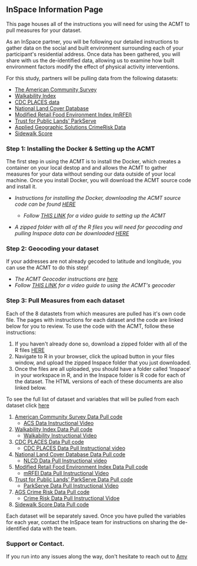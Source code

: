 ## InSpace Information Page

This page houses all of the instructions you will need for using the ACMT to pull measures for your dataset. 

As an InSpace partner, you will be following our detailed instructions to gather data on the social and built environment surrounding each of your participant's residential address. Once data has been gathered, you will share with us the de-identified data, allowing us to examine how built environment factors modify the effect of physical activity interventions. 

For this study, partners will be pulling data from the following datasets: 
   -  [The American Community Survey](https://www.census.gov/programs-surveys/acs/about.html)
   -  [Walkability Index](https://www.epa.gov/smartgrowth/smart-location-mapping#walkability)
   -  [CDC PLACES data](https://www.cdc.gov/places/index.html)
   -  [National Land Cover Database](https://www.usgs.gov/centers/eros/science/national-land-cover-database)
   -  [Modified Retail Food Environment Index (mRFEI)](https://www.cdc.gov/obesity/downloads/census-tract-level-state-maps-mrfei_TAG508.pdf)
   -  [Trust for Public Lands' ParkServe](https://www.tpl.org/parkserve)
   -  [Applied Geographic Solutions CrimeRisk Data](https://appliedgeographic.com/crimerisk/)
   -  [Sidewalk Score](https://journals.sagepub.com/doi/10.1177/0033354920968799)


### Step 1: Installing the Docker & Setting up the ACMT

The first step in using the ACMT is to install the Docker, which creates a container on your local destop and and allows the ACMT to gather measures for your data without sending our data outside of your local machine. Once you install Docker, you will download the ACMT source code and install it. 

   * *Instructions for installing the Docker, downloading the ACMT source code can be found [HERE](https://aybloom.github.io/inspace/ACMT-setup-Inspace.html)*
      * *Follow [THIS LINK](https://youtu.be/hHCyvDOB3TY) for a video guide to setting up the ACMT*

   * *A zipped folder with all of the R files you will need for geocoding and pulling Inspace data can be downloaded [HERE](https://minhaskamal.github.io/DownGit/#/home?url=https://github.com/aybloom/inspace/tree/main/docs/Inspace)*

### Step 2: Geocoding your dataset

If your addresses are not already gecoded to latitude and longitude, you can use the ACMT to do this step! 
   * *The ACMT Geocoder instructions are [here](https://aybloom.github.io/inspace/ACMT-geocoder.html)*
   *  *Follow [THIS LINK](https://youtu.be/VOisNBEsB8g) for a video guide to using the ACMT's geocoder*

### Step 3: Pull Measures from each dataset

Each of the 8 datastets from which measures are pulled has it's own code file. The pages with instructions for each dataset and the code are linked below for you to review. To use the code with the ACMT, follow these instructions: 

   1. If you haven't already done so, download a zipped folder with all of the R files [HERE](https://minhaskamal.github.io/DownGit/#/home?url=https://github.com/aybloom/inspace/tree/main/docs/Inspace)
   2. Navigate to R in your browser, click the upload button in your files window, and upload the zipped Inspace folder that you just downloaded.
   3. Once the files are all uploaded, you should have a folder called ‘Inspace’ in your workspace in R, and in the Inspace folder is R code for each of the dataset. The HTML versions of each of these documents are also linked below.

To see the full list of dataset and variables that will be pulled from each dataset click [here](https://aybloom.github.io/inspace/InSPACE-Measures-list.html)

1. [American Community Survey Data Pull code](https://aybloom.github.io/inspace/ACS-Data-Pull.html)
   * [ACS Data Instructional Video](https://youtu.be/VBwaBNqpgj4)
2. [Walkability Index Data Pull code](https://aybloom.github.io/inspace/epa-walkability-data-pull.html)
   * [Walkability Instructional Video](https://youtu.be/n6jk7XErmUs_)
3. [CDC PLACES Data Pull code](https://aybloom.github.io/inspace/PLACES-data-pull.html)
   * [CDC PLACES Data Pull Instructional video](https://youtu.be/-agyvyfKztQ)
4. [National Land Cover Database Data Pull code](https://aybloom.github.io/inspace/NLCD-data-pull.html)
   * [NLCD Data Pull Instructional video](https://youtu.be/bVSwlG6aVI4)
5. [Modified Retail Food Environment Index Data Pull code](http://aybloom.github.io/inspace/mfrei-data-pull.html)
   * [mRFEI Data Pull Instructional Video](https://youtu.be/JFFjrwxrFBQ)
6. [Trust for Public Lands' ParkServe Data Pull code](http://aybloom.github.io/inspace/ParkScore-data-pull.html)
   * [ParkServe Data Pull Instructional Video](https://youtu.be/N1FdRQPKTxE)
7. [AGS Crime Risk Data Pull code](http://aybloom.github.io/inspace/CrimeRisk-data-pull.html)
   * [Crime Risk Data Pull Instructional Vidoe](https://youtu.be/k3xXwYiOBG8)
9. [Sidewalk Score Data Pull code](http://aybloom.github.io/inspace/Sidewalk-View.html)

Each dataset will be separately saved. Once you have pulled the variables for each year, contact the InSpace team for instructions on sharing the de-identified data with the team. 

### Support or Contact. 

If you run into any issues along the way, don't hesitate to reach out to [Amy](mailto:aybloom@uw.edu)
